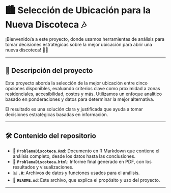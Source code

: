# 🏙️ **Selección de Ubicación para la Nueva Discoteca** 🎶

¡Bienvenido/a a este proyecto, donde usamos herramientas de análisis para tomar decisiones estratégicas sobre la mejor ubicación para abrir una nueva discoteca! 💃🕺

---

## 📖 **Descripción del proyecto**

Este proyecto aborda la selección de la mejor ubicación entre cinco opciones disponibles, evaluando criterios clave como proximidad a zonas residenciales, accesibilidad, costos y más. Utilizamos un enfoque analítico basado en ponderaciones y datos para determinar la mejor alternativa.

El resultado es una solución clara y justificada que ayuda a tomar decisiones estratégicas basadas en información.

---

## 🛠️ **Contenido del repositorio**

- 📄 **`ProblemaDiscoteca.Rmd`**: Documento en R Markdown que contiene el análisis completo, desde los datos hasta las conclusiones.
- 📑 **`ProblemaDiscoteca.html`**: Informe final generado en PDF, con los resultados y visualizaciones.
- 📊 **`.R`**: Archivos de datos y funciones usados para el análisis.
- 📜 **`README.md`**: Este archivo, que explica el propósito y uso del proyecto.

---
